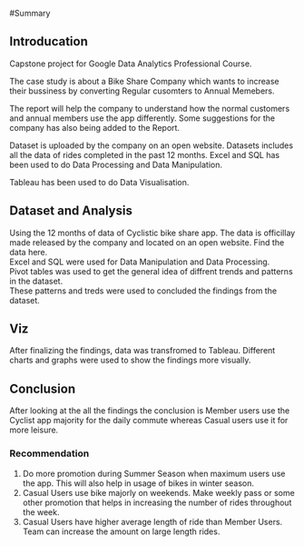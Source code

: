#Summary
## Introducation
Capstone project for Google Data Analytics Professional Course. 

The case study is about a Bike Share Company which wants to increase their bussiness by converting Regular cusomters to Annual Memebers. 

The report will help the company to understand how the normal customers and annual members use the app differently. 
Some suggestions for the company has also being added to the Report. 

Dataset is uploaded by the company on an open website. Datasets includes all the data of rides completed in the past 12 months. 
Excel and SQL has been used to do Data Processing and Data Manipulation. 

Tableau has been used to do Data Visualisation.

## Dataset and Analysis
Using the 12 months of data of Cyclistic bike share app. 
The data is officillay made released by the company and located on an open website. Find the data here. \
Excel and SQL were used for Data Manipulation and Data Processing. \
Pivot tables was used to get the general idea of diffrent trends and patterns in the dataset. \
These patterns and treds were used to concluded the findings from the dataset.

## Viz
After finalizing the findings, data was transfromed to Tableau. Different charts and graphs were used to show the findings more visually. 

## Conclusion 
After looking at the all the findings the conclusion is Member users use the Cyclist app majority for the daily commute whereas Casual users use it for more leisure. 

### Recommendation
1) Do more promotion during Summer Season when maximum users use the app. This will also help in usage of bikes in winter season. 
2) Casual Users use bike majorly on weekends. Make weekly pass or some other promotion that helps in increasing the number of rides throughout the week. 
3) Casual Users have higher average length of ride than Member Users. Team can increase the amount on large length rides. 







